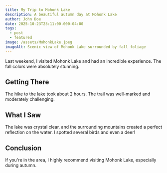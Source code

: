 ```yaml
---
title: My Trip to Mohonk Lake
description: A beautiful autumn day at Mohonk Lake
author: John Doe
date: 2025-10-23T23:11:00.000-04:00
tags:
  - post
  - featured
image: /assets/MohonkLake.jpeg
imageAlt: Scenic view of Mohonk Lake surrounded by fall foliage
---
```


Last weekend, I visited Mohonk Lake and had an incredible experience. The fall colors were absolutely stunning.

## Getting There

The hike to the lake took about 2 hours. The trail was well-marked and moderately challenging.

## What I Saw

The lake was crystal clear, and the surrounding mountains created a perfect reflection on the water. I spotted several birds and even a deer!

## Conclusion

If you're in the area, I highly recommend visiting Mohonk Lake, especially during autumn.
